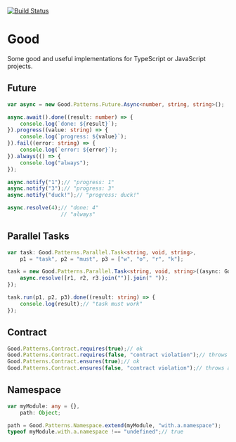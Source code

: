 [![Build Status](https://travis-ci.org/SergioMorchon/Good-Typescript.svg?branch=master)](https://travis-ci.org/SergioMorchon/Good-Typescript)
# Good
Some good and useful implementations for TypeScript or JavaScript projects.
## Future
``` typescript
var async = new Good.Patterns.Future.Async<number, string, string>();

async.await().done((result: number) => {
	console.log(`done: ${result}`);
}).progress((value: string) => {
	console.log(`progress: ${value}`);
}).fail((error: string) => {
	console.log(`error: ${error}`);
}).always(() => {
	console.log("always");
});

async.notify("1");// "progress: 1"
async.notify("3");// "progress: 3"
async.notify("duck!");// "progress: duck!"

async.resolve(4);// "done: 4"
                 // "always"
```
## Parallel Tasks
``` typescript
var task: Good.Patterns.Parallel.Task<string, void, string>,
    p1 = "task", p2 = "must", p3 = ["w", "o", "r", "k"];

task = new Good.Patterns.Parallel.Task<string, void, string>((async: Good.Patterns.Future.Async<string, void, string>, r1: string, r2: string, r3: string[]) => {
    async.resolve([r1, r2, r3.join("")].join(" "));
});

task.run(p1, p2, p3).done((result: string) => {
    console.log(result);// "task must work"
});
```
## Contract
``` typescript
Good.Patterns.Contract.requires(true);// ok
Good.Patterns.Contract.requires(false, "contract violation");// throws a PreConditionError
Good.Patterns.Contract.ensures(true);// ok
Good.Patterns.Contract.ensures(false, "contract violation");// throws a PostConditionError
```
## Namespace
``` typescript
var myModule: any = {},
    path: Object;

path = Good.Patterns.Namespace.extend(myModule, "with.a.namespace");
typeof myModule.with.a.namespace !== "undefined";// true
```
